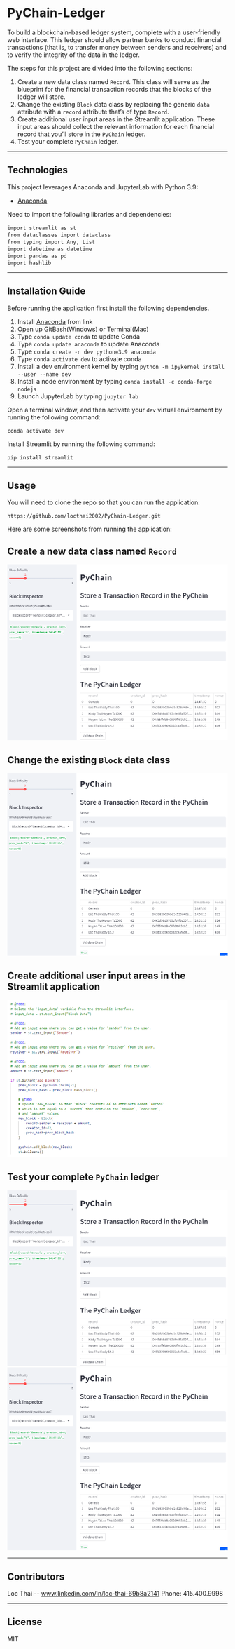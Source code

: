 # PyChain-Ledger
To build a blockchain-based ledger system, complete with a user-friendly web interface. This ledger should allow partner banks to conduct financial transactions (that is, to transfer money between senders and receivers) and to verify the integrity of the data in the ledger.


The steps for this project are divided into the following sections:

1. Create a new data class named ```Record```. This class will serve as the blueprint for the financial transaction records that the blocks of the ledger will store.
2. Change the existing ```Block``` data class by replacing the generic ```data``` attribute with a ```record``` attribute that’s of type ```Record```.
3. Create additional user input areas in the Streamlit application. These input areas should collect the relevant information for each financial record that you’ll store in the ```PyChain``` ledger.
4. Test your complete ```PyChain``` ledger.


---

## Technologies

This project leverages Anaconda and JupyterLab with Python 3.9:

* [Anaconda](https://www.anaconda.com/products/individual) 

Need to import the following libraries and dependencies:

```
import streamlit as st
from dataclasses import dataclass
from typing import Any, List
import datetime as datetime
import pandas as pd
import hashlib

```

---

## Installation Guide

Before running the application first install the following dependencies.

1. Install [Anaconda](https://www.anaconda.com/products/individual) from link 
2. Open up GitBash(Windows) or Terminal(Mac)
3. Type ```conda update conda``` to update Conda
4. Type ```conda update anaconda``` to update Anaconda
5. Type ```conda create -n dev python=3.9 anaconda```
6. Type ```conda activate dev``` to activate conda
7. Install a dev environment kernel by typing ```python -m ipykernel install --user --name dev```
8. Install a node environment by typing ```conda install -c conda-forge nodejs```
9. Launch JupyterLab by typing ```jupyter lab```

Open a terminal window, and then activate your ```dev``` virtual environment by running the following command:
```
conda activate dev 
```
Install Streamlit by running the following command:

```
pip install streamlit
```

---

## Usage

You will need to clone the repo so that you can run the application:

```
https://github.com/locthai2002/PyChain-Ledger.git

```

Here are some screenshots from running the application:

## Create a new data class named ```Record```

![Create a new data class named ```Record```](images/1.png)

## Change the existing ```Block``` data class

![Change the existing ```Block``` data class](images/2.png)

## Create additional user input areas in the Streamlit application

![Create additional user input areas in the Streamlit application](images/3.png)

## Test your complete ```PyChain``` ledger

![Test your complete ```PyChain``` ledger](images/4.png)
![Test your complete ```PyChain``` ledger](images/5.png)



---

## Contributors

Loc Thai -- www.linkedin.com/in/loc-thai-69b8a2141
Phone: 415.400.9998

---

## License

MIT
